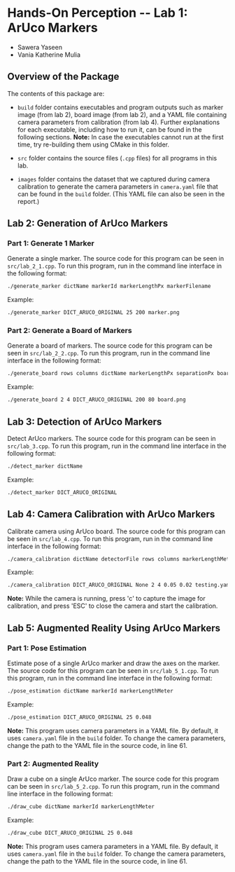 # Hands-On Perception -- Lab 1: ArUco Markers

* Sawera Yaseen
* Vania Katherine Mulia

## Overview of the Package

The contents of this package are:

* `build` folder contains executables and program outputs such as marker image (from lab 2), board image (from lab 2), and a YAML file containing camera parameters from calibration (from lab 4). Further explanations for each executable, including how to run it, can be found in the following sections. **Note:** In case the executables cannot run at the first time, try re-building them using CMake in this folder.

* `src` folder contains the source files (`.cpp` files) for all programs in this lab.

* `images` folder contains the dataset that we captured during camera calibration to generate the camera parameters in `camera.yaml` file that can be found in the `build` folder. (This YAML file can also be seen in the report.)

## Lab 2: Generation of ArUco Markers

### Part 1: Generate 1 Marker

Generate a single marker. The source code for this program can be seen in `src/lab_2_1.cpp`. To run this program, run in the command line interface in the following format:

```bash
./generate_marker dictName markerId markerLengthPx markerFilename
```

Example:

```bash
./generate_marker DICT_ARUCO_ORIGINAL 25 200 marker.png
```

### Part 2: Generate a Board of Markers

Generate a board of markers. The source code for this program can be seen in `src/lab_2_2.cpp`. To run this program, run in the command line interface in the following format:

```bash
./generate_board rows columns dictName markerLengthPx separationPx boardFilename
```

Example:

```bash
./generate_board 2 4 DICT_ARUCO_ORIGINAL 200 80 board.png
```

## Lab 3: Detection of ArUco Markers

Detect ArUco markers. The source code for this program can be seen in `src/lab_3.cpp`. To run this program, run in the command line interface in the following format:

```bash
./detect_marker dictName
```

Example:

```bash
./detect_marker DICT_ARUCO_ORIGINAL
```

## Lab 4: Camera Calibration with ArUco Markers

Calibrate camera using ArUco board. The source code for this program can be seen in `src/lab_4.cpp`. To run this program, run in the command line interface in the following format:

```bash
./camera_calibration dictName detectorFile rows columns markerLengthMeter separationMeter cameraFilename
```

Example:

```bash
./camera_calibration DICT_ARUCO_ORIGINAL None 2 4 0.05 0.02 testing.yaml
```

**Note:** While the camera is running, press 'c' to capture the image for calibration, and press 'ESC' to close the camera and start the calibration.

## Lab 5: Augmented Reality Using ArUco Markers
### Part 1: Pose Estimation

Estimate pose of a single ArUco marker and draw the axes on the marker. The source code for this program can be seen in `src/lab_5_1.cpp`. To run this program, run in the command line interface in the following format:

```bash
./pose_estimation dictName markerId markerLengthMeter
```

Example:

```bash
./pose_estimation DICT_ARUCO_ORIGINAL 25 0.048
```

**Note:** This program uses camera parameters in a YAML file. By default, it uses `camera.yaml` file in the `build` folder. To change the camera parameters, change the path to the YAML file in the source code, in line 61.

### Part 2: Augmented Reality

Draw a cube on a single ArUco marker. The source code for this program can be seen in `src/lab_5_2.cpp`. To run this program, run in the command line interface in the following format:

```bash
./draw_cube dictName markerId markerLengthMeter
```

Example:

```bash
./draw_cube DICT_ARUCO_ORIGINAL 25 0.048
```

**Note:** This program uses camera parameters in a YAML file. By default, it uses `camera.yaml` file in the `build` folder. To change the camera parameters, change the path to the YAML file in the source code, in line 61.
